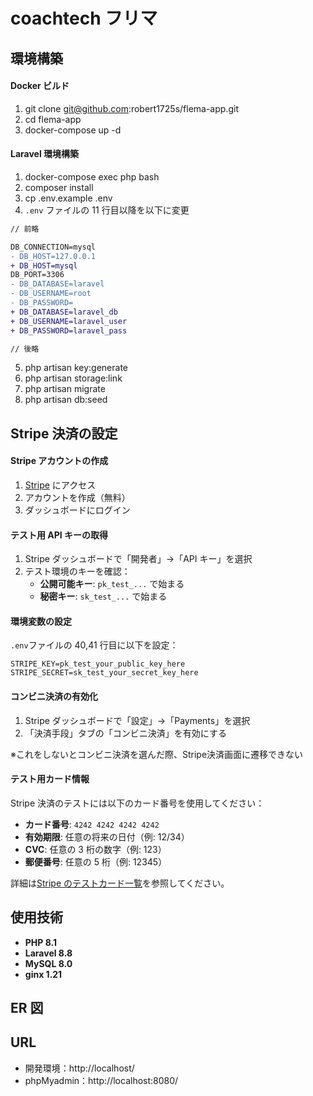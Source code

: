 # coachtech フリマ

## 環境構築

#### Docker ビルド

1. git clone git@github.com:robert1725s/flema-app.git
2. cd flema-app
3. docker-compose up -d

#### Laravel 環境構築

1. docker-compose exec php bash
2. composer install
3. cp .env.example .env
4. `.env` ファイルの 11 行目以降を以下に変更

```diff
// 前略

DB_CONNECTION=mysql
- DB_HOST=127.0.0.1
+ DB_HOST=mysql
DB_PORT=3306
- DB_DATABASE=laravel
- DB_USERNAME=root
- DB_PASSWORD=
+ DB_DATABASE=laravel_db
+ DB_USERNAME=laravel_user
+ DB_PASSWORD=laravel_pass

// 後略
```

5. php artisan key:generate
6. php artisan storage:link
7. php artisan migrate
8. php artisan db:seed

## Stripe 決済の設定

#### Stripe アカウントの作成

1. [Stripe](https://stripe.com) にアクセス
2. アカウントを作成（無料）
3. ダッシュボードにログイン

#### テスト用 API キーの取得

1. Stripe ダッシュボードで「開発者」→「API キー」を選択
2. テスト環境のキーを確認：
    - **公開可能キー**: `pk_test_...` で始まる
    - **秘密キー**: `sk_test_...` で始まる

#### 環境変数の設定

`.env`ファイルの 40,41 行目に以下を設定：

```env
STRIPE_KEY=pk_test_your_public_key_here
STRIPE_SECRET=sk_test_your_secret_key_here
```

#### コンビニ決済の有効化

1. Stripe ダッシュボードで「設定」→「Payments」を選択
2. 「決済手段」タブの「コンビニ決済」を有効にする

※これをしないとコンビニ決済を選んだ際、Stripe決済画面に遷移できない

#### テスト用カード情報

Stripe 決済のテストには以下のカード番号を使用してください：

-   **カード番号**: `4242 4242 4242 4242`
-   **有効期限**: 任意の将来の日付（例: 12/34）
-   **CVC**: 任意の 3 桁の数字（例: 123）
-   **郵便番号**: 任意の 5 桁（例: 12345）

詳細は[Stripe のテストカード一覧](https://stripe.com/docs/testing#cards)を参照してください。

## 使用技術

-   **PHP 8.1**
-   **Laravel 8.8**
-   **MySQL 8.0**
-   **ginx 1.21**

## ER 図

## URL

-   開発環境：http://localhost/
-   phpMyadmin：http://localhost:8080/

